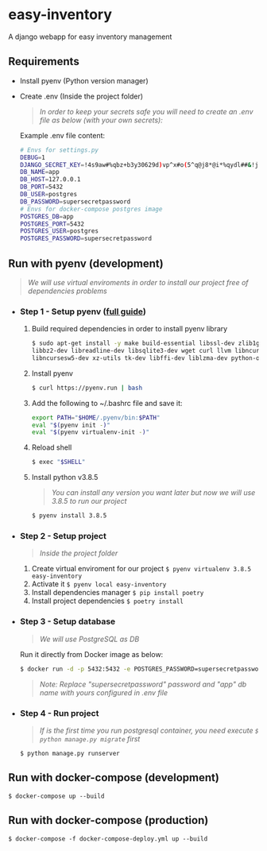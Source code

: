 # easy-inventory

A django webapp for easy inventory management

## Requirements

- Install pyenv (Python version manager)
- Create .env (Inside the project folder)
    >*In order to keep your secrets safe you will need to create an .env file as below (with your own secrets):*

    Example .env file content:

    ```sh
    # Envs for settings.py
    DEBUG=1
    DJANGO_SECRET_KEY=!4s9aw#%qbz+b3y30629d)vp^x#o(5^q@j8*@i*%qydl##&!j=
    DB_NAME=app
    DB_HOST=127.0.0.1
    DB_PORT=5432
    DB_USER=postgres
    DB_PASSWORD=supersecretpassword
    # Envs for docker-compose postgres image
    POSTGRES_DB=app
    POSTGRES_PORT=5432
    POSTGRES_USER=postgres
    POSTGRES_PASSWORD=supersecretpassword
    ```

## Run with pyenv (development)

>*We will use virtual enviroments in order to install our project free of dependencies problems*

- ### Step 1 - Setup pyenv ([full guide](https://realpython.com/intro-to-pyenv/))

    1. Build required dependencies in order to install pyenv library

        ```sh
        $ sudo apt-get install -y make build-essential libssl-dev zlib1g-dev \
        libbz2-dev libreadline-dev libsqlite3-dev wget curl llvm libncurses5-dev \
        libncursesw5-dev xz-utils tk-dev libffi-dev liblzma-dev python-openssl
        ```

    2. Install pyenv

        ```sh
        $ curl https://pyenv.run | bash
        ```

    3. Add the following to ~/.bashrc file and save it:

        ```sh
        export PATH="$HOME/.pyenv/bin:$PATH"
        eval "$(pyenv init -)"
        eval "$(pyenv virtualenv-init -)"
        ```

    4. Reload shell

        ```sh
        $ exec "$SHELL"
        ```

    5. Install python v3.8.5

        > *You can install any version you want later but now we will use 3.8.5 to run our project*

        ```sh
        $ pyenv install 3.8.5
        ```

- ### Step 2 - Setup project

    > *Inside the project folder*
    1. Create virtual enviroment for our project
        ```$ pyenv virtualenv 3.8.5 easy-inventory```
    2. Activate it
        ```$ pyenv local easy-inventory```
    3. Install dependencies manager
        ```$ pip install poetry```
    4. Install project dependencies
        ```$ poetry install```

<!-- - ### Step 1 - Setup virtualenvwrapper ([docs](https://virtualenvwrapper.readthedocs.io/en/latest/))

    1. Use pip to install **virtualenvwrapper**
        ```$ pip install virtualenvwrapper```
    2. Store virtual sites path in enviroment variable
        ```$ export WORKON_HOME=~/Sites```
    3. Create virtual sites folder
        ```$ mkdir -p $WORKON_HOME```
    4. Run sh
        ```$ source /usr/local/bin/virtualenvwrapper.sh```

    ***Now you are able to create virtual enviroments*** -->

<!-- - ### Step 2 - Setup project

    1. Create virtual enviroment for our project
        ```$ mkvirtualenv easy-inventory```
    2. Activate it
        ```$ workon easy-inventory```
    3. Install dependencies manager
        ```$ pip install poetry```
    4. Install project dependencies
        ```$ poetry install``` -->

- ### Step 3 - Setup database

    >*We will use PostgreSQL as DB*

    Run it directly from Docker image as below:

    ```sh
    $ docker run -d -p 5432:5432 -e POSTGRES_PASSWORD=supersecretpassword -e POSTGRES_DB=app postgres:11-alpine
    ```

    >*Note: Replace "supersecretpassword" password and "app" db name with yours configured in .env file*

- ### Step 4 - Run project

    >*If is the first time you run postgresql container, you need execute ```$ python manage.py migrate``` first*

    ```$ python manage.py runserver```

## Run with docker-compose (development)

```$ docker-compose up --build```

## Run with docker-compose (production)

```$ docker-compose -f docker-compose-deploy.yml up --build```
